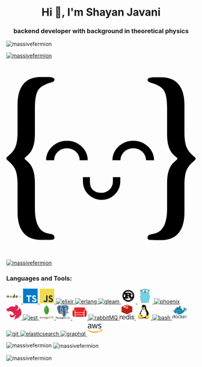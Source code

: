 <h1 align="center">Hi 👋, I'm Shayan Javani</h1>
<h3 align="center">backend developer with background in theoretical physics</h3>

<p align="left"> <img src="https://komarev.com/ghpvc/?username=massivefermion&label=Profile%20views&color=0e75b6&style=flat" alt="massivefermion" /> </p>
<p align="left"> <a href="https://twitter.com/massivefermion" target="blank"><img src="https://img.shields.io/twitter/follow/massivefermion?logo=twitter&style=plastic" alt="massivefermion" /></a> </p>
<a href="https://exercism.org/profiles/massivefermion" target="_blank" rel="noreferrer"> <svg role="img" viewBox="0 0 24 24" xmlns="http://www.w3.org/2000/svg"><title>Exercism</title><path d="M4.35 1.66c-.959 0-1.686.298-2.181.893-.496.595-.744 1.464-.744 2.605v3.474c0 .805-.086 1.424-.259 1.858-.173.434-.493.84-.96 1.218-.138.113-.206.206-.206.278 0 .072.068.165.205.277.476.386.798.794.967 1.225.17.43.253 1.047.253 1.851v3.462c0 1.15.25 2.023.75 2.618.5.595 1.224.892 2.174.892h.882c.379 0 .618-.018.72-.054.1-.036.15-.127.15-.271 0-.201-.133-.334-.399-.398l-.483-.109c-1.063-.241-1.595-1.29-1.595-3.148v-3.293c0-1.247-.302-2.127-.906-2.642l-.23-.193c-.112-.096-.168-.169-.168-.217 0-.056.056-.129.169-.217l.23-.193c.603-.515.905-1.395.905-2.642V5.641c0-1.11.135-1.88.405-2.31.27-.43.832-.762 1.685-.995.258-.073.387-.19.387-.35 0-.217-.29-.326-.87-.326zm14.419.029c-.58 0-.87.108-.87.325 0 .161.128.278.386.35.854.233 1.416.565 1.686.995.27.43.405 1.2.405 2.31v3.294c0 1.246.302 2.126.906 2.641l.229.193c.113.089.17.161.17.217 0 .049-.057.121-.17.217l-.23.193c-.603.515-.905 1.396-.905 2.642v3.293c0 1.858-.532 2.907-1.595 3.149l-.484.108c-.266.064-.398.197-.398.398 0 .145.05.235.15.272.102.036.341.054.72.054h.882c.95 0 1.675-.298 2.174-.893.5-.595.75-1.467.75-2.617v-3.462c0-.805.084-1.422.253-1.852.17-.43.491-.838.967-1.224.137-.113.205-.205.205-.278 0-.072-.068-.165-.205-.277-.468-.378-.788-.784-.961-1.218-.173-.435-.26-1.054-.26-1.858V5.187c0-1.142-.247-2.01-.743-2.606-.495-.595-1.222-.892-2.18-.892zM7.683 9.735c-1.456 0-2.64 1.111-2.64 2.478h1.02c0-.838.727-1.52 1.62-1.52.892 0 1.619.682 1.619 1.52h1.02c0-1.367-1.183-2.478-2.64-2.478zm8.406 0c-1.456 0-2.639 1.111-2.639 2.478h1.02c0-.838.727-1.52 1.62-1.52.892 0 1.62.682 1.62 1.52h1.02c0-1.367-1.185-2.478-2.64-2.478zM9.71 14.36v.561c0 1.277 1.062 2.316 2.366 2.316 1.305 0 2.367-1.039 2.367-2.316v-.56h-.934v.56c0 .877-.76 1.426-1.433 1.426s-1.48-.273-1.48-1.426v-.56z"/></svg></a>

<p align="left"> <a href="https://github.com/ryo-ma/github-profile-trophy"><img src="https://github-profile-trophy.vercel.app/?username=massivefermion" alt="massivefermion" /></a> </p>

</p>
<h3 align="left">Languages and Tools:</h3>
<p align="left">
<a href="https://nodejs.org" target="_blank" rel="noreferrer"> <img src="https://raw.githubusercontent.com/devicons/devicon/master/icons/nodejs/nodejs-original-wordmark.svg" alt="nodejs" width="40" height="40"/> </a>
<a href="https://www.typescriptlang.org/" target="_blank" rel="noreferrer"> <img src="https://raw.githubusercontent.com/devicons/devicon/master/icons/typescript/typescript-original.svg" alt="typescript" width="40" height="40"/> </a>
<a href="https://developer.mozilla.org/en-US/docs/Web/JavaScript" target="_blank" rel="noreferrer"> <img src="https://raw.githubusercontent.com/devicons/devicon/master/icons/javascript/javascript-original.svg" alt="javascript" width="40" height="40"/> </a>
<a href="https://elixir-lang.org" target="_blank" rel="noreferrer"> <img src="https://www.vectorlogo.zone/logos/elixir-lang/elixir-lang-icon.svg" alt="elixir" width="40" height="40"/> </a>
<a href="https://www.erlang.org/" target="_blank" rel="noreferrer"> <img src="https://www.vectorlogo.zone/logos/erlang/erlang-official.svg" alt="erlang" width="40" height="40"/> </a>
<a href="https://gleam.run" target="_blank" rel="noreferrer"> <img src="https://avatars.githubusercontent.com/u/36161205?s=200&v=4" alt="gleam" width="40" height="40"/> </a>
<a href="https://www.rust-lang.org" target="_blank" rel="noreferrer"> <img src="https://raw.githubusercontent.com/devicons/devicon/master/icons/rust/rust-plain.svg" alt="rust" width="40" height="40"/> </a>
<a href="https://golang.org" target="_blank" rel="noreferrer"> <img src="https://raw.githubusercontent.com/devicons/devicon/master/icons/go/go-original.svg" alt="go" width="40" height="40"/> </a>
<a href="https://www.phoenixframework.org" target="_blank" rel="noreferrer"> <img src="https://avatars.githubusercontent.com/u/6510388?s=200&v=4" alt="phoenix" width="40" height="40"></a>
<a href="https://nestjs.com/" target="_blank" rel="noreferrer"> <img src="https://raw.githubusercontent.com/devicons/devicon/master/icons/nestjs/nestjs-plain.svg" alt="nestjs" width="40" height="40"/> </a>
<a href="https://jestjs.io" target="_blank" rel="noreferrer"> <img src="https://www.vectorlogo.zone/logos/jestjsio/jestjsio-icon.svg" alt="jest" width="40" height="40"/> </a>
<a href="https://www.mongodb.com/" target="_blank" rel="noreferrer"> <img src="https://raw.githubusercontent.com/devicons/devicon/master/icons/mongodb/mongodb-original-wordmark.svg" alt="mongodb" width="40" height="40"/> </a>
<a href="https://www.postgresql.org" target="_blank" rel="noreferrer"> <img src="https://raw.githubusercontent.com/devicons/devicon/master/icons/postgresql/postgresql-original-wordmark.svg" alt="postgresql" width="40" height="40"/> </a>
<a href="https://couchdb.apache.org/" target="_blank" rel="noreferrer"> <img src="https://raw.githubusercontent.com/devicons/devicon/0d6c64dbbf311879f7d563bfc3ccf559f9ed111c/icons/couchdb/couchdb-original.svg" alt="couchdb" width="40" height="40"/> </a>
<a href="https://www.rabbitmq.com" target="_blank" rel="noreferrer"> <img src="https://www.vectorlogo.zone/logos/rabbitmq/rabbitmq-icon.svg" alt="rabbitMQ" width="40" height="40"/> </a>
<a href="https://redis.io" target="_blank" rel="noreferrer"> <img src="https://raw.githubusercontent.com/devicons/devicon/master/icons/redis/redis-original-wordmark.svg" alt="redis" width="40" height="40"/> </a> 
<a href="https://www.linux.org/" target="_blank" rel="noreferrer"> <img src="https://raw.githubusercontent.com/devicons/devicon/master/icons/linux/linux-original.svg" alt="linux" width="40" height="40"/> </a>
<a href="https://www.gnu.org/software/bash/" target="_blank" rel="noreferrer"> <img src="https://www.vectorlogo.zone/logos/gnu_bash/gnu_bash-icon.svg" alt="bash" width="40" height="40"/> </a> 
<a href="https://www.docker.com/" target="_blank" rel="noreferrer"> <img src="https://raw.githubusercontent.com/devicons/devicon/master/icons/docker/docker-original-wordmark.svg" alt="docker" width="40" height="40"/> </a>
<a href="https://git-scm.com/" target="_blank" rel="noreferrer"> <img src="https://www.vectorlogo.zone/logos/git-scm/git-scm-icon.svg" alt="git" width="40" height="40"/> </a>
<a href="https://www.elastic.co" target="_blank" rel="noreferrer"> <img src="https://www.vectorlogo.zone/logos/elastic/elastic-icon.svg" alt="elasticsearch" width="40" height="40"/> </a>
<a href="https://graphql.org" target="_blank" rel="noreferrer"> <img src="https://www.vectorlogo.zone/logos/graphql/graphql-icon.svg" alt="graphql" width="40" height="40"/> </a>
<a href="https://aws.amazon.com" target="_blank" rel="noreferrer"> <img src="https://raw.githubusercontent.com/devicons/devicon/master/icons/amazonwebservices/amazonwebservices-original-wordmark.svg" alt="aws" width="40" height="40"/> </a>
</p>
<p><img align="left" src="https://github-readme-stats.vercel.app/api/top-langs?username=massivefermion&show_icons=true&locale=en&layout=compact" alt="massivefermion" /></p>
<p>&nbsp;<img align="center" src="https://github-readme-stats.vercel.app/api?username=massivefermion&show_icons=true&locale=en" alt="massivefermion" /></p>
<p><img align="center" src="https://github-readme-streak-stats.herokuapp.com/?user=massivefermion&" alt="massivefermion" /></p>

